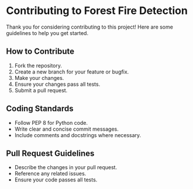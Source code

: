 # Contributing to Forest Fire Detection

Thank you for considering contributing to this project! Here are some guidelines to help you get started.

## How to Contribute

1. Fork the repository.
2. Create a new branch for your feature or bugfix.
3. Make your changes.
4. Ensure your changes pass all tests.
5. Submit a pull request.

## Coding Standards

- Follow PEP 8 for Python code.
- Write clear and concise commit messages.
- Include comments and docstrings where necessary.

## Pull Request Guidelines

- Describe the changes in your pull request.
- Reference any related issues.
- Ensure your code passes all tests.